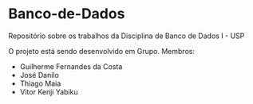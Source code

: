 # Banco-de-Dados
Repositório sobre os trabalhos da Disciplina de Banco de Dados I - USP

O projeto está sendo desenvolvido em Grupo.
Membros:
* Guilherme Fernandes da Costa
* José Danilo
* Thiago Maia
* Vitor Kenji Yabiku
